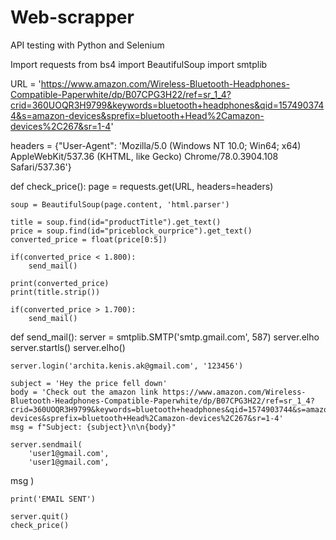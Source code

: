 # Web-scrapper
API testing with Python and Selenium

Import requests
from bs4 import BeautifulSoup
import smtplib

URL = 'https://www.amazon.com/Wireless-Bluetooth-Headphones-Compatible-Paperwhite/dp/B07CPG3H22/ref=sr_1_4?crid=360UOQR3H9799&keywords=bluetooth+headphones&qid=1574903744&s=amazon-devices&sprefix=bluetooth+Head%2Camazon-devices%2C267&sr=1-4'

headers = {"User-Agent": 'Mozilla/5.0 (Windows NT 10.0; Win64; x64) AppleWebKit/537.36 (KHTML, like Gecko) Chrome/78.0.3904.108 Safari/537.36'}

def check_price():
    page = requests.get(URL, headers=headers)

    soup = BeautifulSoup(page.content, 'html.parser')

    title = soup.find(id="productTitle").get_text()
    price = soup.find(id="priceblock_ourprice").get_text()
    converted_price = float(price[0:5])

    if(converted_price < 1.800):
        send_mail()

    print(converted_price)
    print(title.strip())

    if(converted_price > 1.700):
        send_mail()

def send_mail():
    server = smtplib.SMTP('smtp.gmail.com', 587)
    server.elho
    server.startls()
    server.elho()

    server.login('archita.kenis.ak@gmail.com', '123456')

    subject = 'Hey the price fell down'
    body = 'Check out the amazon link https://www.amazon.com/Wireless-Bluetooth-Headphones-Compatible-Paperwhite/dp/B07CPG3H22/ref=sr_1_4?crid=360UOQR3H9799&keywords=bluetooth+headphones&qid=1574903744&s=amazon-devices&sprefix=bluetooth+Head%2Camazon-devices%2C267&sr=1-4'
    msg = f"Subject: {subject}\n\n{body}"

    server.sendmail(
        'user1@gmail.com',
        'user1@gmail.com',
msg
    )

    print('EMAIL SENT')

    server.quit()
    check_price()
